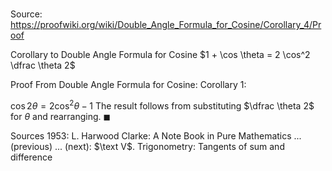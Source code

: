 # 

Source: https://proofwiki.org/wiki/Double_Angle_Formula_for_Cosine/Corollary_4/Proof

Corollary to Double Angle Formula for Cosine
$1 + \cos \theta = 2 \cos^2 \dfrac \theta 2$


Proof
From Double Angle Formula for Cosine: Corollary $1$:

$\cos 2 \theta = 2 \cos^2 \theta - 1$
The result follows from substituting $\dfrac \theta 2$ for $\theta$ and rearranging.
$\blacksquare$


Sources
1953: L. Harwood Clarke: A Note Book in Pure Mathematics ... (previous) ... (next): $\text V$. Trigonometry: Tangents of sum and difference




